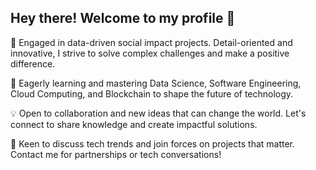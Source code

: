 ## Hey there! Welcome to my profile <span class="wave">👋</span>

<!--
**Aditi832/Aditi832** is a ✨ _special_ ✨ repository because its `README.md` (this file) appears on your GitHub profile.-->

🔭 Engaged in data-driven social impact projects. Detail-oriented and innovative, I strive to solve complex challenges and make a positive difference.

🌱 Eagerly learning and mastering Data Science, Software Engineering, Cloud Computing, and Blockchain to shape the future of technology.

💡 Open to collaboration and new ideas that can change the world. Let's connect to share knowledge and create impactful solutions.

🚀 Keen to discuss tech trends and join forces on projects that matter. Contact me for partnerships or tech conversations!
